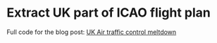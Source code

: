 # Extract UK part of ICAO flight plan

Full code for the blog post: [UK Air traffic control meltdown](jameshaydon.github.io/nats-fail)
